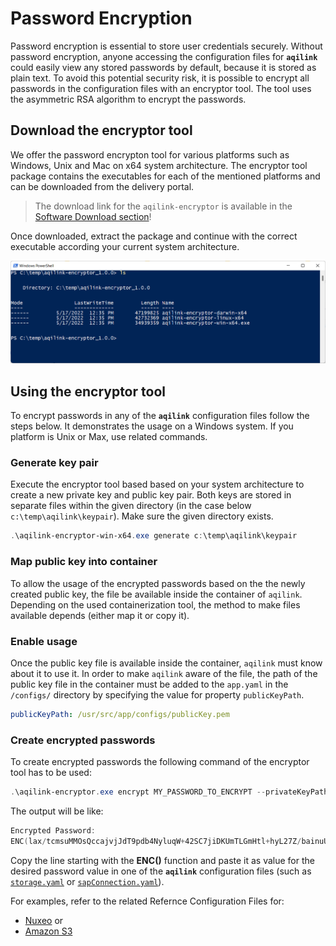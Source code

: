 # Password Encryption

Password encryption is essential to store user credentials securely. Without password encryption, anyone accessing the 
configuration files for **`aqilink`** could easily view any stored passwords by default, because it is stored as plain text. To avoid this potential security risk, it is possible to encrypt all passwords in the configuration files with an encryptor tool. The tool uses the asymmetric RSA algorithm to encrypt the passwords. 


## Download the encryptor tool
We offer the password encrypton tool for various platforms such as Windows, Unix and Mac on x64 system architecture. The encryptor tool package contains the executables for each of the mentioned platforms and can be downloaded from the delivery portal. 

> The download link for the `aqilink-encryptor` is available in the [Software Download section](/installation/app-download.md#other-related-software)!

Once downloaded, extract the package and continue with the correct executable according your current system architecture.

![aqilink](../_media/reference/encryptor_download.png)


## Using the encryptor tool
To encrypt passwords in any of the **`aqilink`** configuration files follow the steps below. It demonstrates the usage on a Windows system. If you platform is Unix or Max, use related commands.

### Generate key pair 
Execute the encryptor tool based based on your system architecture to create a new private key and public key pair. Both keys are stored in separate files within the given directory (in the case below `c:\temp\aqilink\keypair`). Make sure the given directory exists.

```powershell
.\aqilink-encryptor-win-x64.exe generate c:\temp\aqilink\keypair
``` 

### Map public key into container
   
To allow the usage of the encrypted passwords based on the the newly created public key, the file be available inside the container of ```aqilink```. Depending on the used containerization tool, the method to make files available depends (either map it or copy it).  

### Enable usage
Once the public key file is available inside the container, ```aqilink``` must know about it to use it. In order to make  ```aqilink``` aware of the file, the path of the public key file in the container must be added to the ```app.yaml``` in the ```/configs/``` directory by specifying the value for property ```publicKeyPath```.

```yaml
publicKeyPath: /usr/src/app/configs/publicKey.pem
```

### Create encrypted passwords 
To create encrypted passwords the following command of the encryptor tool has to be used:
```powershell
.\aqilink-encryptor.exe encrypt MY_PASSWORD_TO_ENCRYPT --privateKeyPath c:\temp\aqilink\keypair\privateKey.pem
```

The output will be like:
```powershell
Encrypted Password:
ENC(lax/tcmsuMMOsQccajvjJdT9pdb4NyluqW+42SC7jiDKUmTLGmHtl+hyL27Z/bainuUKbxfsHggXjLEFWQaoANt/UwkIJT3k0BJZd5yS+i+RcBSPuLNJ52RHxRx65UrAFViV1qLT6gOyT5OnsXRZL1xke8j3HhD2JlRmxOLc/AjiSEeVe4nC190h9d2D6TXeAdq6QoD6TbtvUrI17P4cyqPS3fetgirq7hm6EDjh6eWKHU9i9p9FEi3B8QjZCasLf+5bO/qN7MNcgLXD2gQAHRZYdVoAX+p7oCQ8DT3WemmzLCL1W0VjEul3aE0Yo5mNFOaD+oK89eQi4Q2qNrCqmQ==)
```
Copy the line starting with the **ENC()** function and paste it as value for the desired password value in one of the **`aqilink`** configuration files (such as [`storage.yaml`](/configuration/aqilink/#storage-connections) or  [`sapConnection.yaml`](/configuration/aqishare/#sap-connection)). 

For examples, refer to the related Refernce Configuration Files for:
 * [Nuxeo](/reference/nuxeo-reference-configs.md) or 
 * [Amazon S3](/reference/s3-reference-configs.md)
